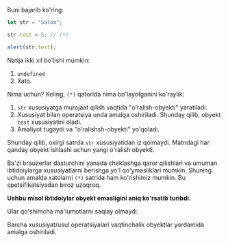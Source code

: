 Buni bajarib ko'ring:

```js run
let str = "Salom";

str.test = 5; // (*)

alert(str.test);
```

Natija ikki xil bo'lishi mumkin:

1. `undefined`
2. Xato.

Nima uchun? Keling, `(*)` qatorida nima bo'layotganini ko'raylik:

1. `str` xususiyatga murojaat qilish vaqtida "o'ralish-obyekti" yaratiladi.
2. Xususiyat bilan operatsiya unda amalga oshiriladi. Shunday qilib, obyekt `test` xususiyatini oladi.
3. Amaliyot tugaydi va "o'ralishsh-obyekti" yo'qoladi.

Shunday qilib, oxirgi satrda `str` xususiyatidan iz qolmaydi. Matndagi har qanday obyekt ishlashi uchun yangi o'ralish obyekti.

Ba'zi brauzerlar dasturchini yanada cheklashga qaror qilishlari va umuman ibtidoiylarga xususiyatlarni berishga yo'l qo'ymasliklari mumkin. Shuning uchun amalda xatolarni `(*)` satrida ham ko'rishimiz mumkin. Bu spetsifikatsiyadan biroz uzoqroq.

**Ushbu misol ibtidoiylar obyekt emasligini aniq ko'rsatib turibdi.**

Ular qo'shimcha ma'lumotlarni saqlay olmaydi.

Barcha xususiyat/usul operatsiyalari vaqtinchalik obyektlar yordamida amalga oshiriladi.
